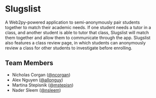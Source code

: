 Slugslist
===================================

A Web2py-powered application to semi-anonymously pair students together to match their academic needs. If one student needs a tutor in a class, and another student is able to tutor that class, Slugslist will match them together and allow them to communicate through the app. Slugslist also features a class review page, in which students can anonymously review a class for other students to investigate before enrolling.

## Team Members

 * Nicholas Corgan (<a href="http://ncorgan.github.io">@ncorgan</a>)
 * Alex Nguyen (<a href="http://www.github.com/allonguy">@allonguy</a>)
 * Martina Stepisnik (<a href="http://www.github.com/mstepisn">@mstepisn</a>)
 * Nader Sleem (<a href="http://www.github.com/nsleem">@nsleem</a>)
